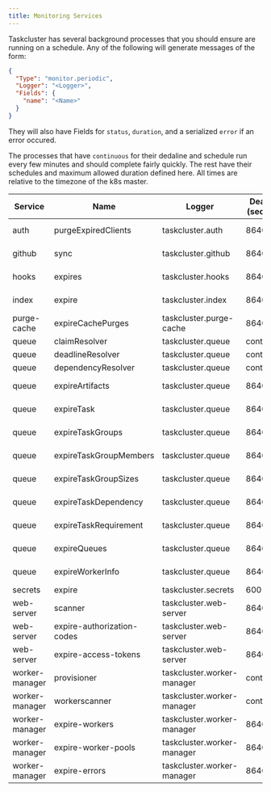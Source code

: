 ```yaml
---
title: Monitoring Services
---
```


Taskcluster has several background processes that you should ensure are running on a schedule. Any of the following will generate messages
of the form:

```json
{
  "Type": "monitor.periodic",
  "Logger": "<Logger>",
  "Fields": {
    "name": "<Name>"
  }
}
```

They will also have Fields for `status`, `duration`, and a serialized `error` if an error occured.

The processes that have `continuous` for their dedaline and schedule run every few minutes and should complete fairly quickly. The rest
have their schedules and maximum allowed duration defined here. All times are relative to the timezone of the k8s master.

<!-- GENERATED; DO NOT EDIT -->
| Service        | Name                       | Logger                     | Deadline (seconds) | Schedule    |
| -------------- | -------------------------- | -------------------------- | ------------------ | ----------- |
| auth           | purgeExpiredClients        | taskcluster.auth           | 86400              | At 12:00 AM |
| github         | sync                       | taskcluster.github         | 86400              | At 12:00 AM |
| hooks          | expires                    | taskcluster.hooks          | 86400              | At 12:10 AM |
| index          | expire                     | taskcluster.index          | 86400              | At 12:00 AM |
| purge-cache    | expireCachePurges          | taskcluster.purge-cache    | 86400              | At 12:00 AM |
| queue          | claimResolver              | taskcluster.queue          | continuous         | continuous  |
| queue          | deadlineResolver           | taskcluster.queue          | continuous         | continuous  |
| queue          | dependencyResolver         | taskcluster.queue          | continuous         | continuous  |
| queue          | expireArtifacts            | taskcluster.queue          | 86400              | At 12:00 AM |
| queue          | expireTask                 | taskcluster.queue          | 86400              | At 12:00 AM |
| queue          | expireTaskGroups           | taskcluster.queue          | 86400              | At 12:00 AM |
| queue          | expireTaskGroupMembers     | taskcluster.queue          | 86400              | At 12:00 AM |
| queue          | expireTaskGroupSizes       | taskcluster.queue          | 86400              | At 12:00 AM |
| queue          | expireTaskDependency       | taskcluster.queue          | 86400              | At 12:00 AM |
| queue          | expireTaskRequirement      | taskcluster.queue          | 86400              | At 12:00 AM |
| queue          | expireQueues               | taskcluster.queue          | 86400              | At 12:00 AM |
| queue          | expireWorkerInfo           | taskcluster.queue          | 86400              | At 12:00 AM |
| secrets        | expire                     | taskcluster.secrets        | 600                | Every hour  |
| web-server     | scanner                    | taskcluster.web-server     | 86400              | At 12:00 AM |
| web-server     | expire-authorization-codes | taskcluster.web-server     | 86400              | At 12:00 AM |
| web-server     | expire-access-tokens       | taskcluster.web-server     | 86400              | At 12:00 AM |
| worker-manager | provisioner                | taskcluster.worker-manager | continuous         | continuous  |
| worker-manager | workerscanner              | taskcluster.worker-manager | continuous         | continuous  |
| worker-manager | expire-workers             | taskcluster.worker-manager | 86400              | At 12:00 AM |
| worker-manager | expire-worker-pools        | taskcluster.worker-manager | 86400              | At 01:00 AM |
| worker-manager | expire-errors              | taskcluster.worker-manager | 86400              | At 12:10 AM |